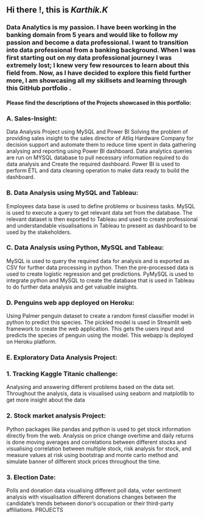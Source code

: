 ## Hi there !, this is ***Karthik.K***

### Data Analytics is my passion. I have been working in the banking domain from 5 years and would like to follow my passion and become a data professional.  I want to transition into data professional from a banking background. When I was first starting out on my data professional journey I was extremely lost; I knew very few resources to learn about this field from. Now, as I have decided to explore this field further more, I am  showcasing all my skillsets and learning through this GitHub portfolio .

#### **Please find the descriptions of the Projects showcased in this portfolio:**

### **A. Sales-Insight:**
   Data Analysis Project using MySQL and Power BI Solving the problem of providing sales insight to the sales director of Atliq Hardware Company for decision support and automate them to reduce time spent in data gathering analysing and reporting using Power BI dashboard. Data analytics queries are run on MYSQL database to pull necessary information required to do data analysis and Create the required dashboard. Power BI is used to perform ETL and data cleaning operation to make data ready to build the dashboard.
    
### **B. Data Analysis using MySQL and Tableau:**
   Employees data base is used to define problems or business tasks. MySQL is used to execute a query to get relevant data set from the database. The relevant dataset is then exported to Tableau and used to create professional and understandable visualisations in Tableau to present as dashboard to be used by the stakeholders.
    
### **C. Data Analysis using Python, MySQL and Tableau:**
   MySQL is used to query the required data for analysis and is exported as CSV for further data processing in python. Then the pre-processed data is used to create logistic regression and get predictions. PyMySQL is used to integrate python and MySQL to create the database that is used in Tableau to do further data analysis and get valuable insights. 

### **D. Penguins web app deployed on Heroku:**
   Using Palmer penguin dataset to create a random forest classifier model in python to predict this species. The pickled model is used in Streamlit web framework to create the web application. This gets the users input and predicts the species of penguin using the model. This webapp is deployed on Heroku platform. 
   
### **E. Exploratory Data Analysis Project:** 

### 1. Tracking Kaggle Titanic challenge: 
Analysing and answering different problems based on the data set. Throughout the analysis, data is visualised using seaborn and matplotlib to get more insight about the data 
### **2. Stock market analysis Project:**
Python packages like pandas and python is used to get stock information directly from the web. Analysis on price change overtime and daily returns is done moving averages and correlations between different stocks and visualising correlation between multiple stock, risk analysis for stock, and measure values at risk using bootstrap and monte carto method and simulate banner of different stock prices throughout the time. 
### **3. Election Date:**
Polls and donation data visualising different poll data, voter sentiment analysis with visualisation different donations changes between the candidate’s trends between donor’s occupation or their third-party affiliations. PROJECTS
